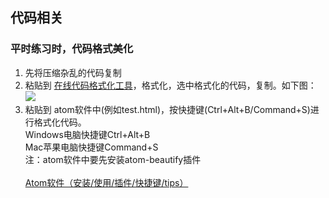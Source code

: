 ## 代码相关
### 平时练习时，代码格式美化
1. 先将压缩杂乱的代码复制<br>
2. 粘贴到 [在线代码格式化工具](https://tool.oschina.net/codeformat/html)，格式化，选中格式化的代码，复制。如下图：<br>
 ![](https://m.qpic.cn/psc?/V120flX00zHgB1/9XwfBMWIaa5Dh0kEemxh*J6NsbrIfSRIioNotGU*pbc4sR6CvZIYjADFXloPD9PfyiAxAIhauZ8VrD1uWhzuoA!!/b&bo=9ANvAgAAAAADB7g!&rf=viewer_4)<br>
3. 粘贴到 atom软件中(例如test.html)，按快捷键(Ctrl+Alt+B/Command+S)进行格式化代码。<br>
Windows电脑快捷键Ctrl+Alt+B<br>
Mac苹果电脑快捷键Command+S<br>
注：atom软件中要先安装atom-beautify插件<br><br>
[Atom软件（安装/使用/插件/快捷键/tips）](https://github.com/jingfeidi/jingfeidi.github.io/blob/master/software-tools/atom.md)<br>
